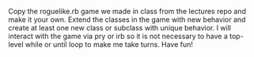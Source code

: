 Copy the roguelike.rb game we made in class from the lectures repo and make it your own. Extend the classes in the game with new behavior and create at least one new class or subclass with unique behavior.
I will interact with the game via pry or irb so it is not necessary to have a top-level while or until loop to make me take turns. Have fun!
